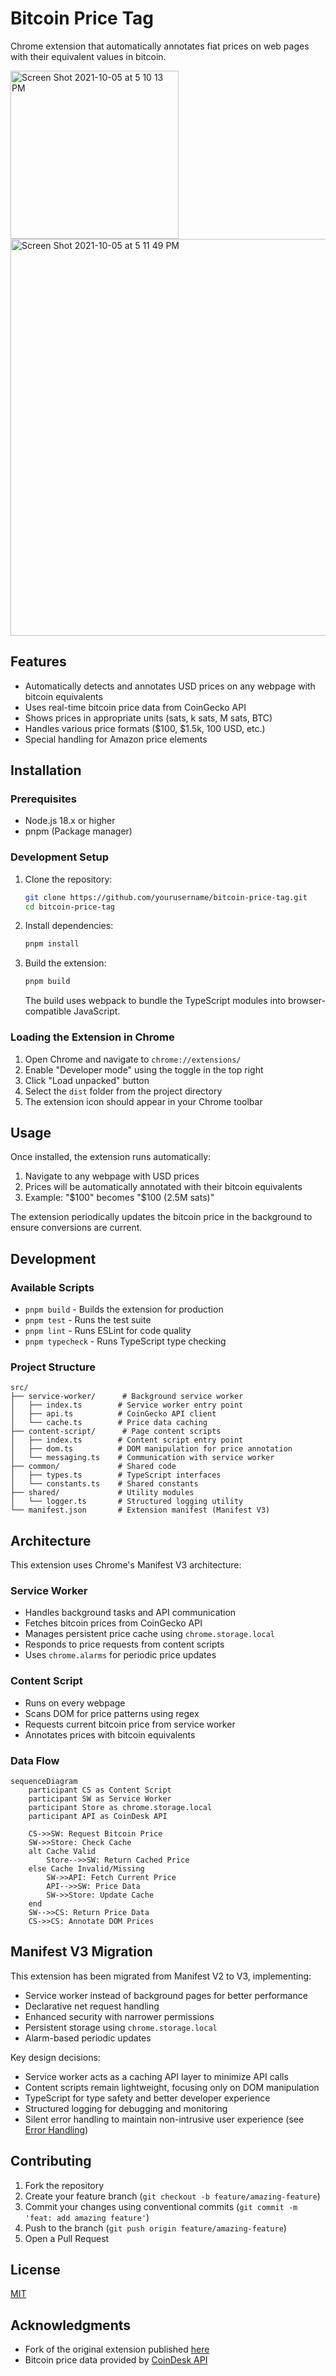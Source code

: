 # Bitcoin Price Tag

Chrome extension that automatically annotates fiat prices on web pages with their equivalent values in bitcoin.

<img width="269" alt="Screen Shot 2021-10-05 at 5 10 13 PM" src="https://user-images.githubusercontent.com/3598502/138306555-d368d939-02a6-4365-8036-22e7e305fcde.png">
<img width="635" alt="Screen Shot 2021-10-05 at 5 11 49 PM" src="https://user-images.githubusercontent.com/3598502/138306557-dee94fba-1982-44a6-b208-4c8cd0490f0b.png">

## Features

- Automatically detects and annotates USD prices on any webpage with bitcoin equivalents  
- Uses real-time bitcoin price data from CoinGecko API
- Shows prices in appropriate units (sats, k sats, M sats, BTC)
- Handles various price formats ($100, $1.5k, 100 USD, etc.)
- Special handling for Amazon price elements

## Installation

### Prerequisites

- Node.js 18.x or higher
- pnpm (Package manager)

### Development Setup

1. Clone the repository:
   ```bash
   git clone https://github.com/yourusername/bitcoin-price-tag.git
   cd bitcoin-price-tag
   ```

2. Install dependencies:
   ```bash
   pnpm install
   ```

3. Build the extension:
   ```bash
   pnpm build
   ```
   
   The build uses webpack to bundle the TypeScript modules into browser-compatible JavaScript.

### Loading the Extension in Chrome

1. Open Chrome and navigate to `chrome://extensions/`
2. Enable "Developer mode" using the toggle in the top right
3. Click "Load unpacked" button
4. Select the `dist` folder from the project directory
5. The extension icon should appear in your Chrome toolbar

## Usage

Once installed, the extension runs automatically:

1. Navigate to any webpage with USD prices
2. Prices will be automatically annotated with their bitcoin equivalents
3. Example: "$100" becomes "$100 (2.5M sats)"

The extension periodically updates the bitcoin price in the background to ensure conversions are current.

## Development

### Available Scripts

- `pnpm build` - Builds the extension for production
- `pnpm test` - Runs the test suite
- `pnpm lint` - Runs ESLint for code quality
- `pnpm typecheck` - Runs TypeScript type checking

### Project Structure

```
src/
├── service-worker/      # Background service worker
│   ├── index.ts        # Service worker entry point
│   ├── api.ts          # CoinGecko API client
│   └── cache.ts        # Price data caching
├── content-script/      # Page content scripts  
│   ├── index.ts        # Content script entry point
│   ├── dom.ts          # DOM manipulation for price annotation
│   └── messaging.ts    # Communication with service worker
├── common/             # Shared code
│   ├── types.ts        # TypeScript interfaces
│   └── constants.ts    # Shared constants
├── shared/             # Utility modules
│   └── logger.ts       # Structured logging utility
└── manifest.json       # Extension manifest (Manifest V3)
```

## Architecture

This extension uses Chrome's Manifest V3 architecture:

### Service Worker
- Handles background tasks and API communication
- Fetches bitcoin prices from CoinGecko API
- Manages persistent price cache using `chrome.storage.local`
- Responds to price requests from content scripts
- Uses `chrome.alarms` for periodic price updates

### Content Script
- Runs on every webpage
- Scans DOM for price patterns using regex
- Requests current bitcoin price from service worker
- Annotates prices with bitcoin equivalents

### Data Flow

```mermaid
sequenceDiagram
    participant CS as Content Script
    participant SW as Service Worker
    participant Store as chrome.storage.local
    participant API as CoinDesk API

    CS->>SW: Request Bitcoin Price
    SW->>Store: Check Cache
    alt Cache Valid
        Store-->>SW: Return Cached Price
    else Cache Invalid/Missing
        SW->>API: Fetch Current Price
        API-->>SW: Price Data
        SW->>Store: Update Cache
    end
    SW-->>CS: Return Price Data
    CS->>CS: Annotate DOM Prices
```

## Manifest V3 Migration

This extension has been migrated from Manifest V2 to V3, implementing:

- Service worker instead of background pages for better performance
- Declarative net request handling
- Enhanced security with narrower permissions
- Persistent storage using `chrome.storage.local`
- Alarm-based periodic updates

Key design decisions:
- Service worker acts as a caching API layer to minimize API calls
- Content scripts remain lightweight, focusing only on DOM manipulation
- TypeScript for type safety and better developer experience
- Structured logging for debugging and monitoring
- Silent error handling to maintain non-intrusive user experience (see [Error Handling](docs/ERROR_HANDLING.md))

## Contributing

1. Fork the repository
2. Create your feature branch (`git checkout -b feature/amazing-feature`)
3. Commit your changes using conventional commits (`git commit -m 'feat: add amazing feature'`)
4. Push to the branch (`git push origin feature/amazing-feature`)
5. Open a Pull Request

## License

[MIT](https://opensource.org/licenses/MIT)

## Acknowledgments

- Fork of the original extension published [here](https://chrome.google.com/webstore/detail/bitcoin-price-tag/phjlopbkegpphenpgimnlckfmjfanceh)
- Bitcoin price data provided by [CoinDesk API](https://www.coindesk.com/price/bitcoin)